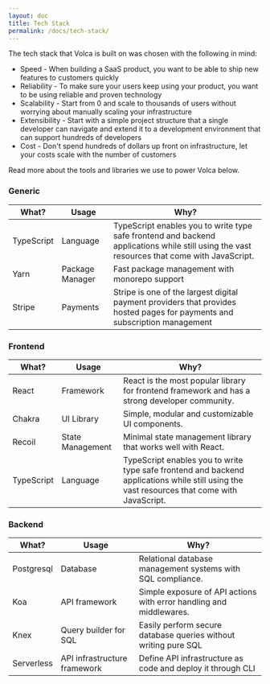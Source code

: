 ```yaml
---
layout: doc
title: Tech Stack
permalink: /docs/tech-stack/
---
```


The tech stack that Volca is built on was chosen with the following in mind:

- Speed - When building a SaaS product, you want to be able to ship new features to customers quickly
- Reliability - To make sure your users keep using your product, you want to be using reliable and proven technology
- Scalability - Start from 0 and scale to thousands of users without worrying about manually scaling your infrastructure
- Extensibility - Start with a simple project structure that a single developer can navigate and extend it to a development environment that can support hundreds of developers
- Cost - Don't spend hundreds of dollars up front on infrastructure, let your costs scale with the number of customers

Read more about the tools and libraries we use to power Volca below.

### Generic

| What?      | Usage           | Why?                                                                                                                                        |
| ---------- | --------------- | ------------------------------------------------------------------------------------------------------------------------------------------- |
| TypeScript | Language        | TypeScript enables you to write type safe frontend and backend applications while still using the vast resources that come with JavaScript. |
| Yarn       | Package Manager | Fast package management with monorepo support                                                                                               |
| Stripe     | Payments        | Stripe is one of the largest digital payment providers that provides hosted pages for payments and subscription management                  |

### Frontend

| What?      | Usage            | Why?                                                                                                                                        |
| ---------- | ---------------- | ------------------------------------------------------------------------------------------------------------------------------------------- |
| React      | Framework        | React is the most popular library for frontend framework and has a strong developer community.                                              |
| Chakra     | UI Library       | Simple, modular and customizable UI components.                                                                                             |
| Recoil     | State Management | Minimal state management library that works well with React.                                                                                |
| TypeScript | Language         | TypeScript enables you to write type safe frontend and backend applications while still using the vast resources that come with JavaScript. |

### Backend

| What?      | Usage                        | Why?                                                                |
| ---------- | ---------------------------- | ------------------------------------------------------------------- |
| Postgresql | Database                     | Relational database management systems with SQL compliance.         |
| Koa        | API framework                | Simple exposure of API actions with error handling and middlewares. |
| Knex       | Query builder for SQL        | Easily perform secure database queries without writing pure SQL     |
| Serverless | API infrastructure framework | Define API infrastructure as code and deploy it through CLI         |
